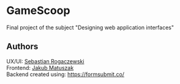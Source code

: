 # GameScoop
Final project of the subject "Designing web application interfaces"

## Authors

UX/UI: [Sebastian Rogaczewski](https://github.com/SebixR)</br>
Frontend: [Jakub Matuszak](https://github.com/jaqubm)</br>
Backend created using: https://formsubmit.co/</br>